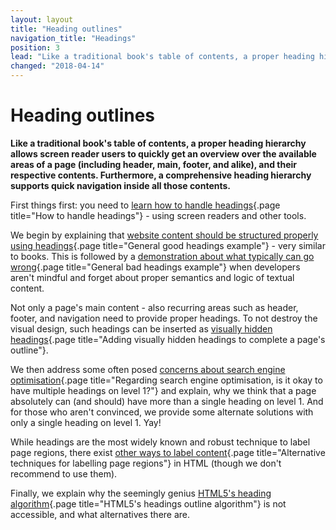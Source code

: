 ```yaml
---
layout: layout
title: "Heading outlines"
navigation_title: "Headings"
position: 3
lead: "Like a traditional book's table of contents, a proper heading hierarchy allows screen reader users to quickly get an overview over the available areas of a page (including header, main, footer, and alike), and their respective contents. Furthermore, a comprehensive heading hierarchy supports quick navigation inside all those contents."
changed: "2018-04-14"
---
```


# Heading outlines

**Like a traditional book's table of contents, a proper heading hierarchy allows screen reader users to quickly get an overview over the available areas of a page (including header, main, footer, and alike), and their respective contents. Furthermore, a comprehensive heading hierarchy supports quick navigation inside all those contents.**

First things first: you need to [learn how to handle headings](/examples/headings/handling){.page title="How to handle headings"} - using screen readers and other tools.

We begin by explaining that [website content should be structured properly using headings](/examples/headings/good-example){.page title="General good headings example"} - very similar to books. This is followed by a [demonstration about what typically can go wrong](/examples/headings/bad-example){.page title="General bad headings example"} when developers aren't mindful and forget about proper semantics and logic of textual content.

Not only a page's main content - also recurring areas such as header, footer, and navigation need to provide proper headings. To not destroy the visual design, such headings can be inserted as [visually hidden headings](/examples/headings/visually-hidden-headings){.page title="Adding visually hidden headings to complete a page's outline"}.

We then address some often posed [concerns about search engine optimisation](/examples/headings/multiple-h1-okay-for-seo){.page title="Regarding search engine optimisation, is it okay to have multiple headings on level 1?"} and explain, why we think that a page absolutely can (and should) have more than a single heading on level 1. And for those who aren't convinced, we provide some alternate solutions with only a single heading on level 1. Yay!

While headings are the most widely known and robust technique to label page regions, there exist [other ways to label content](/examples/headings/alternative-techniques){.page title="Alternative techniques for labelling page regions"} in HTML (though we don't recommend to use them).

Finally, we explain why the seemingly genius [HTML5's heading algorithm](/examples/headings/html5-outline){.page title="HTML5's headings outline algorithm"} is not accessible, and what alternatives there are.